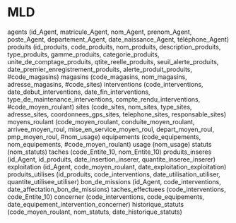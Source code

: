 # MLD

agents (id_Agent, matricule_Agent, nom_Agent, prenom_Agent, poste_Agent, departement_Agent, date_naissance_Agent, téléphone_Agent) 
produits (id_produits, code_produits, nom_produits, description_produits, type_produits, gamme_produits, categorie_produits, unite_de_comptage_produits, qtite_reelle_produits, seuil_alerte_produits, date_premier_enregistrement_produits, alerte_produit_produits, #code_magasins) 
magasins (code_magasins, nom_magasins, adresse_magasins, #code_sites) 
interventions (code_interventions, date_debut_interventions, date_fin_interventions, type_de_maintenance_interventions, compte_rendu_interventions, #code_moyen_roulant) 
sites (code_sites, nom_sites, type_sites, adresse_sites, coordonnees_gps_sites, telephone_sites, responsable_sites) 
moyens_roulant (code_moyen_roulant, conduite_moyen_roulant, arrivee_moyen_roul, mise_en_service_moyen_roul, depart_moyen_roul, pmp_moyen_roul, #nom_usage) 
equipements (code_equipements, nom_equipements, #code_moyen_roulant) 
usage (nom_usage) 
statuts (nom_statuts) 
taches (code_Entite_10, nom_Entite_10) 
produits_inseres (id_Agent, id_produits, date_insertion_inserer, quantite_inseree_inserer) 
exploitation (id_Agent, code_moyen_roulant, date_exploitation_exploitation) 
produits_utilises (id_produits, code_interventions, date_utilisation_utiliser, quantite_utilisee_utiliser) 
bon_de_missions (id_Agent, code_interventions, date_affectation_bon_de_missions) 
taches_effectuees (code_interventions, code_Entite_10) 
concerner (code_interventions, code_equipements, date_equipement_intervention_concerner) 
historique_statuts (code_moyen_roulant, nom_statuts, date_historique_statuts)
